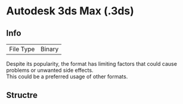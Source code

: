 # Autodesk 3ds Max (.3ds)

## Info
| ||
|:-:|:-:|
|File Type | Binary |

Despite its popularity, the format has limiting factors that could cause problems or unwanted side effects.<br>This could be a preferred usage of other formats.

## Structre
